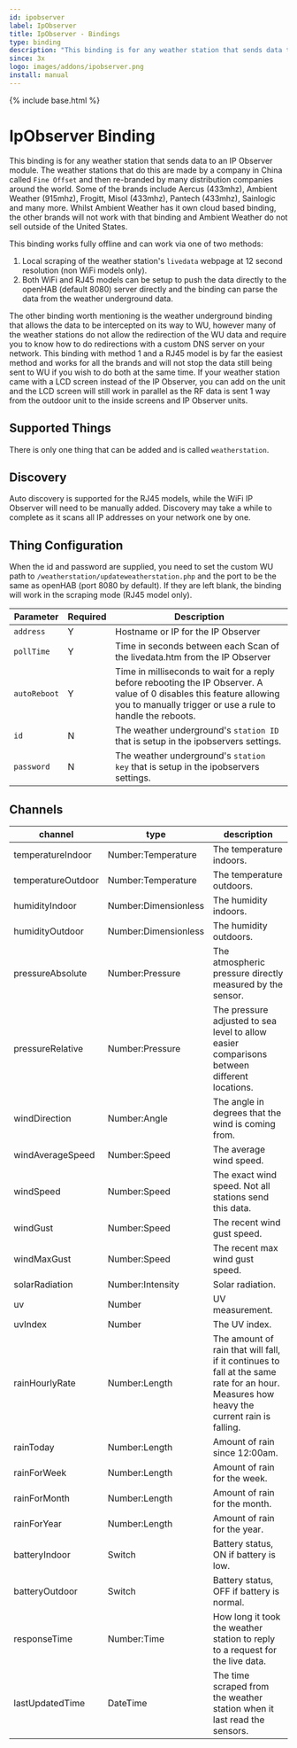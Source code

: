 ```yaml
---
id: ipobserver
label: IpObserver
title: IpObserver - Bindings
type: binding
description: "This binding is for any weather station that sends data to an IP Observer module."
since: 3x
logo: images/addons/ipobserver.png
install: manual
---
```


<!-- Attention authors: Do not edit directly. Please add your changes to the appropriate source repository -->

{% include base.html %}

# IpObserver Binding

This binding is for any weather station that sends data to an IP Observer module.
The weather stations that do this are made by a company in China called `Fine Offset` and then re-branded by many distribution companies around the world.
Some of the brands include Aercus (433mhz), Ambient Weather (915mhz), Frogitt, Misol (433mhz), Pantech (433mhz), Sainlogic and many more.
Whilst Ambient Weather has it own cloud based binding, the other brands will not work with that binding and Ambient Weather do not sell outside of the United States.

This binding works fully offline and can work via one of two methods:

1. Local scraping of the weather station's `livedata` webpage at 12 second resolution (non WiFi models only).
2. Both WiFi and RJ45 models can be setup to push the data directly to the openHAB (default 8080) server directly and the binding can parse the data from the weather underground data.

The other binding worth mentioning is the weather underground binding that allows the data to be intercepted on its way to WU, however many of the weather stations do not allow the redirection of the WU data and require you to know how to do redirections with a custom DNS server on your network.
This binding with method 1 and a RJ45 model is by far the easiest method and works for all the brands and will not stop the data still being sent to WU if you wish to do both at the same time.
If your weather station came with a LCD screen instead of the IP Observer, you can add on the unit and the LCD screen will still work in parallel as the RF data is sent 1 way from the outdoor unit to the inside screens and IP Observer units.

## Supported Things

There is only one thing that can be added and is called `weatherstation`.

## Discovery

Auto discovery is supported for the RJ45 models, while the WiFi IP Observer will need to be manually added.
Discovery may take a while to complete as it scans all IP addresses on your network one by one.

## Thing Configuration

When the id and password are supplied, you need to set the custom WU path to `/weatherstation/updateweatherstation.php` and the port to be the same as openHAB (port 8080 by default).
If they are left blank, the binding will work in the scraping mode (RJ45 model only).

| Parameter | Required | Description |
|-|-|-|
| `address` | Y | Hostname or IP for the IP Observer |
| `pollTime` | Y | Time in seconds between each Scan of the livedata.htm from the IP Observer |
| `autoReboot` | Y | Time in milliseconds to wait for a reply before rebooting the IP Observer. A value of 0 disables this feature allowing you to manually trigger or use a rule to handle the reboots. |
| `id` | N | The weather underground's `station ID` that is setup in the ipobservers settings. |
| `password` | N | The weather underground's `station key` that is setup in the ipobservers settings. |

## Channels

| channel               | type                  | description                  |
|-----------------------|-----------------------|------------------------------|
| temperatureIndoor     | Number:Temperature    | The temperature indoors. |
| temperatureOutdoor    | Number:Temperature    | The temperature outdoors. |
| humidityIndoor        | Number:Dimensionless  | The humidity indoors. |
| humidityOutdoor       | Number:Dimensionless  | The humidity outdoors. |
| pressureAbsolute      | Number:Pressure       | The atmospheric pressure directly measured by the sensor. |
| pressureRelative      | Number:Pressure       | The pressure adjusted to sea level to allow easier comparisons between different locations. |
| windDirection         | Number:Angle          | The angle in degrees that the wind is coming from. |
| windAverageSpeed      | Number:Speed          | The average wind speed. |
| windSpeed             | Number:Speed          | The exact wind speed. Not all stations send this data. |
| windGust              | Number:Speed          | The recent wind gust speed. |
| windMaxGust           | Number:Speed          | The recent max wind gust speed. |
| solarRadiation        | Number:Intensity      | Solar radiation. |
| uv                    | Number                | UV measurement. |
| uvIndex               | Number                | The UV index. |
| rainHourlyRate        | Number:Length         | The amount of rain that will fall, if it continues to fall at the same rate for an hour. Measures how heavy the current rain is falling. |
| rainToday             | Number:Length         | Amount of rain since 12:00am. |
| rainForWeek           | Number:Length         | Amount of rain for the week. |
| rainForMonth          | Number:Length         | Amount of rain for the month. |
| rainForYear           | Number:Length         | Amount of rain for the year. |
| batteryIndoor         | Switch                | Battery status, ON if battery is low. |
| batteryOutdoor        | Switch                | Battery status, OFF if battery is normal. |
| responseTime          | Number:Time           | How long it took the weather station to reply to a request for the live data. |
| lastUpdatedTime       | DateTime              | The time scraped from the weather station when it last read the sensors. |
